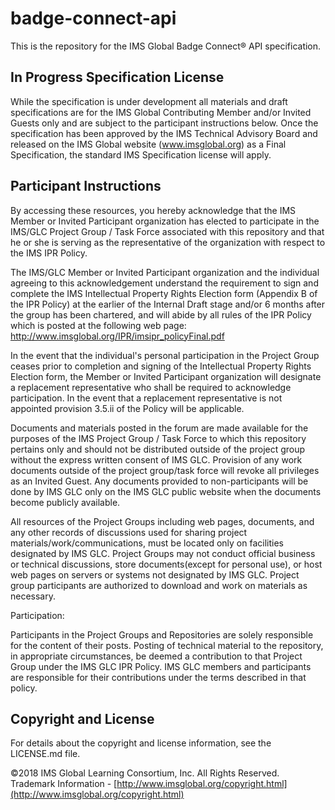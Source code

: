 ﻿# badge-connect-api

This is the repository for the IMS Global Badge Connect&reg; API specification.

## In Progress Specification License
While the specification is under development all materials and draft specifications
are for the IMS Global Contributing Member and/or Invited Guests only and are subject
to the participant instructions below.  Once the specification has been approved
by the IMS Technical Advisory Board and released on the IMS Global website
(www.imsglobal.org) as a Final Specification, the standard IMS Specification
license will apply.


## Participant Instructions
By accessing these resources, you hereby acknowledge that the IMS Member or
Invited Participant organization has elected to participate in the IMS/GLC Project
Group / Task Force associated with this repository and that he or she is serving
as the representative of the organization with respect to the IMS IPR Policy.

The IMS/GLC Member or Invited Participant organization and the individual agreeing
to this acknowledgement understand the requirement to sign and complete the IMS
Intellectual Property Rights Election form (Appendix B of the IPR Policy) at the
earlier of the Internal Draft stage and/or 6 months after the group has been
chartered, and will abide by all rules of the IPR Policy which is posted at the
following web page: http://www.imsglobal.org/IPR/imsipr_policyFinal.pdf

In the event that the individual's personal participation in the Project Group
ceases prior to completion and signing of the Intellectual Property Rights
Election form, the Member or Invited Participant organization will designate a
replacement representative who shall be required to acknowledge participation.
In the event that a replacement representative is not appointed provision 3.5.ii
of the Policy will be applicable.

Documents and materials posted in the forum are made available for the purposes
of the IMS Project Group / Task Force to which this repository pertains only and
should not be distributed outside of the project group without the express written
consent of IMS GLC.  Provision of any work documents outside of the project
group/task force will revoke all privileges as an Invited Guest. Any documents
provided to non-participants will be done by IMS GLC only on the IMS GLC public
website when the documents become publicly available.

All resources of the Project Groups including web pages, documents, and any other
records of discussions used for sharing project materials/work/communications,
must be located only on facilities designated by IMS GLC. Project Groups may not
conduct official business or technical discussions, store documents(except for
personal use), or host web pages on servers or systems not designated by IMS GLC.
Project group participants are authorized to download and work on materials as
necessary.

Participation:

Participants in the Project Groups and Repositories are solely responsible for
the content of their posts. Posting of technical material to the repository, in
appropriate circumstances, be deemed a contribution to that Project Group under
the IMS GLC IPR Policy. IMS GLC members and participants are responsible for their
contributions under the terms described in that policy.

## Copyright and License

For details about the copyright and license information, see the LICENSE.md file.

©2018 IMS Global Learning Consortium, Inc. All Rights Reserved. Trademark Information - [http://www.imsglobal.org/copyright.html](http://www.imsglobal.org/copyright.html)